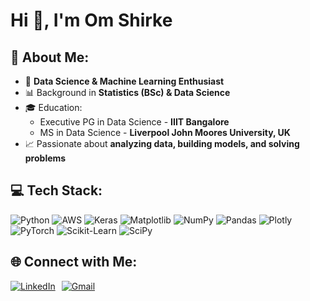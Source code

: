 <h1>Hi 👋, I'm Om Shirke</h1>

<h2>💫 About Me:</h2>
<ul>
  <li>🎯 <strong>Data Science & Machine Learning Enthusiast</strong></li>
  <li>📊 Background in <strong>Statistics (BSc) & Data Science</strong></li>
  <li>🎓 Education:  
    <ul>
      <li>Executive PG in Data Science - <strong>IIIT Bangalore</strong></li>
      <li>MS in Data Science - <strong>Liverpool John Moores University, UK</strong></li>
    </ul>
  </li>
  <li>📈 Passionate about <strong>analyzing data, building models, and solving problems</strong></li>
</ul>



## 💻 Tech Stack:
<p>
  <img src="https://img.shields.io/badge/python-3670A0?style=for-the-badge&logo=python&logoColor=ffdd54" alt="Python">
  <img src="https://img.shields.io/badge/AWS-%23FF9900.svg?style=for-the-badge&logo=amazon-aws&logoColor=white" alt="AWS">
  <img src="https://img.shields.io/badge/Keras-%23D00000.svg?style=for-the-badge&logo=Keras&logoColor=white" alt="Keras">
  <img src="https://img.shields.io/badge/Matplotlib-%23ffffff.svg?style=for-the-badge&logo=Matplotlib&logoColor=black" alt="Matplotlib">
  <img src="https://img.shields.io/badge/numpy-%23013243.svg?style=for-the-badge&logo=numpy&logoColor=white" alt="NumPy">
  <img src="https://img.shields.io/badge/pandas-%23150458.svg?style=for-the-badge&logo=pandas&logoColor=white" alt="Pandas">
  <img src="https://img.shields.io/badge/Plotly-%233F4F75.svg?style=for-the-badge&logo=plotly&logoColor=white" alt="Plotly">
  <img src="https://img.shields.io/badge/PyTorch-%23EE4C2C.svg?style=for-the-badge&logo=PyTorch&logoColor=white" alt="PyTorch">
  <img src="https://img.shields.io/badge/scikit--learn-%23F7931E.svg?style=for-the-badge&logo=scikit-learn&logoColor=white" alt="Scikit-Learn">
  <img src="https://img.shields.io/badge/SciPy-%230C55A5.svg?style=for-the-badge&logo=scipy&logoColor=white" alt="SciPy">
</p>

## 🌐 Connect with Me:
<p align="left" style="display: flex; gap: 10px;">
  <a href="https://www.linkedin.com/in/om-shirke">
    <img src="https://img.shields.io/badge/LinkedIn-%230077B5.svg?style=for-the-badge&logo=linkedin&logoColor=white" alt="LinkedIn">
  </a>
  <a href="mailto:omshirke0520@gmail.com">
    <img src="https://img.shields.io/badge/Email-D14836?style=for-the-badge&logo=gmail&logoColor=white" alt="Gmail">
  </a>
</p>











